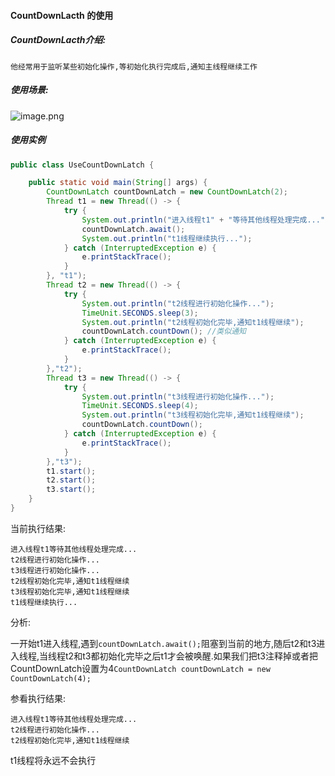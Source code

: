 #### CountDownLacth 的使用

##### CountDownLacth介绍:

```
他经常用于监听某些初始化操作,等初始化执行完成后,通知主线程继续工作
```

##### 使用场景:

![image.png](https://upload-images.jianshu.io/upload_images/15181329-cb551408fd338c87.png?imageMogr2/auto-orient/strip%7CimageView2/2/w/1240)

##### 使用实例

```java
public class UseCountDownLatch {

    public static void main(String[] args) {
        CountDownLatch countDownLatch = new CountDownLatch(2);
        Thread t1 = new Thread(() -> {
            try {
                System.out.println("进入线程t1" + "等待其他线程处理完成...");
                countDownLatch.await();
                System.out.println("t1线程继续执行...");
            } catch (InterruptedException e) {
                e.printStackTrace();
            }
        }, "t1");
        Thread t2 = new Thread(() -> {
            try {
                System.out.println("t2线程进行初始化操作...");
                TimeUnit.SECONDS.sleep(3);
                System.out.println("t2线程初始化完毕,通知t1线程继续");
                countDownLatch.countDown(); //类似通知
            } catch (InterruptedException e) {
                e.printStackTrace();
            }
        },"t2");
        Thread t3 = new Thread(() -> {
            try {
                System.out.println("t3线程进行初始化操作...");
                TimeUnit.SECONDS.sleep(4);
                System.out.println("t3线程初始化完毕,通知t1线程继续");
                countDownLatch.countDown();
            } catch (InterruptedException e) {
                e.printStackTrace();
            }
        },"t3");
        t1.start();
        t2.start();
        t3.start();
    }
}
```

当前执行结果:

```
进入线程t1等待其他线程处理完成...
t2线程进行初始化操作...
t3线程进行初始化操作...
t2线程初始化完毕,通知t1线程继续
t3线程初始化完毕,通知t1线程继续
t1线程继续执行...
```

分析:

一开始t1进入线程,遇到`countDownLatch.await();`阻塞到当前的地方,随后t2和t3进入线程,当线程t2和t3都初始化完毕之后t1才会被唤醒.如果我们把t3注释掉或者把CountDownLatch设置为4`CountDownLatch countDownLatch = new CountDownLatch(4);`

参看执行结果:

```
进入线程t1等待其他线程处理完成...
t2线程进行初始化操作...
t2线程初始化完毕,通知t1线程继续
```

t1线程将永远不会执行

